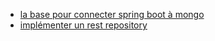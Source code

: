 
- [la base pour connecter spring boot à mongo](https://spring.io/guides/gs/accessing-data-mongodb/#initial)
- [implémenter un rest repository](https://spring.io/guides/gs/accessing-mongodb-data-rest/)